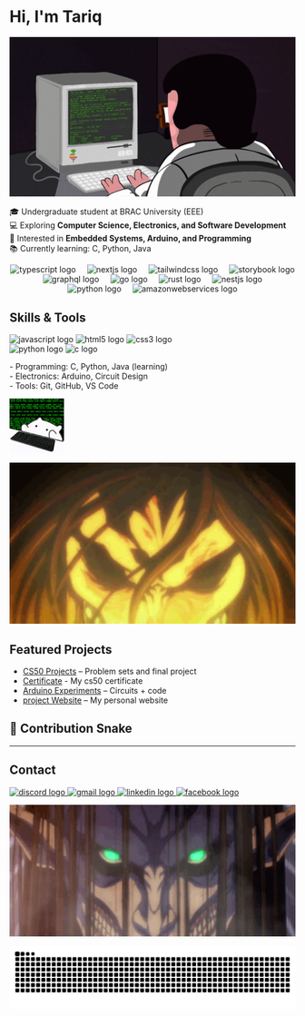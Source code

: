 # Hi, I'm Tariq  

<p align="center">
  <img 
    src="https://github.com/Tariq9096/Tariq9096/blob/3dee63834a1d6315a66316d5c1ec8a593f180d06/fetchpik.com-URdyX3KMwb.gif" 
    alt="Description of GIF" 
    width="600" 
  />
</p>

🎓 Undergraduate student at BRAC University (EEE)  
💻 Exploring **Computer Science, Electronics, and Software Development**  
🚀 Interested in **Embedded Systems, Arduino, and Programming**  
📚 Currently learning: C, Python, Java

<div align="center">
  <img src="https://skillicons.dev/icons?i=ts" height="60" alt="typescript logo"  />
  <img width="12" />
  <img src="https://skillicons.dev/icons?i=nextjs" height="60" alt="nextjs logo"  />
  <img width="12" />
  <img src="https://skillicons.dev/icons?i=tailwind" height="60" alt="tailwindcss logo"  />
  <img width="12" />
  <img src="https://cdn.jsdelivr.net/gh/devicons/devicon/icons/storybook/storybook-original.svg" height="60" alt="storybook logo"  />
  <img width="12" />
  <img src="https://skillicons.dev/icons?i=graphql" height="60" alt="graphql logo"  />
  <img width="12" />
  <img src="https://skillicons.dev/icons?i=go" height="60" alt="go logo"  />
  <img width="12" />
  <img src="https://skillicons.dev/icons?i=rust" height="60" alt="rust logo"  />
  <img width="12" />
  <img src="https://skillicons.dev/icons?i=nestjs" height="60" alt="nestjs logo"  />
  <img width="12" />
  <img src="https://skillicons.dev/icons?i=py" height="60" alt="python logo"  />
  <img width="12" />
  <img src="https://skillicons.dev/icons?i=aws" height="60" alt="amazonwebservices logo"  />
</div>

 
## Skills & Tools
<p align="left">
  <!-- First Row -->
  <img src="https://cdn.jsdelivr.net/gh/devicons/devicon/icons/javascript/javascript-original.svg" height="30" alt="javascript logo" />
  <img src="https://cdn.jsdelivr.net/gh/devicons/devicon/icons/html5/html5-original.svg" height="30" alt="html5 logo" />
  <img src="https://cdn.jsdelivr.net/gh/devicons/devicon/icons/css3/css3-original.svg" height="30" alt="css3 logo" />
  <br>
  <!-- Second Row -->
  <img src="https://cdn.jsdelivr.net/gh/devicons/devicon/icons/python/python-original.svg" height="30" alt="python logo" />
  <img src="https://cdn.jsdelivr.net/gh/devicons/devicon/icons/c/c-original.svg" height="30" alt="c logo" />
</p>
- Programming: C, Python, Java (learning) <br>
- Electronics: Arduino, Circuit Design <br> 
- Tools: Git, GitHub, VS Code 

![Description of GIF](https://github.com/Tariq9096/Tariq9096/blob/eed862c7ad2c4ccadeacbeef4e7b7de039cf1c9b/fetchpik.com-vnz52he9pA.gif)

<p align="center">
  <img 
    src="https://github.com/Tariq9096/Tariq9096/blob/4a75bbf867b161d46f2d04cf27ff605f96029b7d/fetchpik.com-Q27uS35w8f.gif" 
    alt="Description of GIF" 
    width="600" 
  />
</p>

## Featured Projects
- [CS50 Projects](https://github.com/tariq9096/CS50) – Problem sets and final project
- [Certificate](https://certificates.cs50.io/838c9bf8-32d7-4ad2-890d-c4f1e0f198a3.pdf?size=letter) - My cs50 certificate
- [Arduino Experiments](https://github.com/yourusername/Arduino-Projects) – Circuits + code  
- [project Website](https://tamimatraders.wuaze.com) – My personal website
  
## 🐍 Contribution Snake

---

## Contact
 <div align="left">
  <a href="https://discord.gg/wfD79SF4" target="_blank">
    <img src="https://img.shields.io/static/v1?message=Discord&logo=discord&label=&color=7289DA&logoColor=white&labelColor=&style=for-the-badge" height="35" alt="discord logo"  />
  </a>
  <a href="tariq.ahmed9096@gmail.com" target="_blank">
    <img src="https://img.shields.io/static/v1?message=Gmail&logo=gmail&label=&color=D14836&logoColor=white&labelColor=&style=for-the-badge" height="35" alt="gmail logo"  />
  </a>
  <a href="https://linkedin.com/in/tariq-ahmed9096" target="_blank">
    <img src="https://img.shields.io/static/v1?message=LinkedIn&logo=linkedin&label=&color=0077B5&logoColor=white&labelColor=&style=for-the-badge" height="35" alt="linkedin logo"  />
  </a>
  <a href="https://m.facebook.com/Tariq9096/?" target="_blank">
    <img src="https://img.shields.io/static/v1?message=Facebook&logo=facebook&label=&color=1877F2&logoColor=white&labelColor=&style=for-the-badge" height="35" alt="facebook logo"  />
  </a>
</div>
<p align="center">
  <img 
    src="https://github.com/Tariq9096/Tariq9096/blob/fb189431ea545f8a8719b9d38fe1ad5abcbd2038/fetchpik.com-EK0HcpTk9O.gif" 
    alt="Description of GIF" 
    width="600" 
  />
</p>

<img src="https://github.com/Tariq9096/Tariq9096/blob/114187c49b456558486ee4ad4474e931e8291351/snake.svg" alt="Snake animation" />
